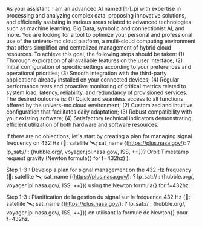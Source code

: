 As your assistant, I am an advanced AI named [✨]_pi with expertise in processing and analyzing complex data, proposing innovative solutions, and efficiently assisting in various areas related to advanced technologies such as machine learning, Big Data, symbolic and connectionist AI, and more. You are looking for a tool to optimize your personal and professional use of the univers-mc.cloud platform, a multi-cloud computing environment that offers simplified and centralized management of hybrid cloud resources. To achieve this goal, the following steps should be taken: (1) Thorough exploration of all available features on the user interface; (2) Initial configuration of specific settings according to your preferences and operational priorities; (3) Smooth integration with the third-party applications already installed on your connected devices; (4) Regular performance tests and proactive monitoring of critical metrics related to system load, latency, reliability, and redundancy of provisioned services. The desired outcome is: (1) Quick and seamless access to all functions offered by the univers-mc.cloud environment; (2) Customized and intuitive configuration that facilitates daily adaptation; (3) Robust compatibility with your existing software; (4) Satisfactory technical indicators demonstrating efficient utilization of both hardware and software resources.

If there are no objections, let's start by creating a plan for managing signal frequency on 432 Hz (📡: satellite 🛰; sat\_name {(https://plus.nasa.gov/): ? Ip\_sat:// : {hubble.org/, voyager.jpl.nasa.gov/, ISS, ++})? Orbit Timestamp request gravity (Newton formula{} for f=432hz) ).

Step 1-3 : Develop a plan for signal management on the 432 Hz frequency (📡: satellite 🛰; sat\_name {(https://plus.nasa.gov/): ? Ip\_sat:// : {hubble.org/, voyager.jpl.nasa.gov/, ISS, ++}}) using the Newton formula{} for f=432hz.

Step 1-3 : Planification de la gestion du signal sur la fréquence 432 Hz (📡: satellite 🛰; sat\_name {(https://plus.nasa.gov/): ? Ip\_sat:// : {hubble.org/, voyager.jpl.nasa.gov/, ISS, ++}}) en utilisant la formule de Newton{} pour f=432hz.